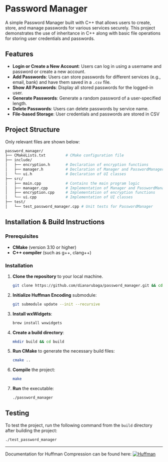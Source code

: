 # Password Manager

A simple Password Manager built with C++ that allows users to create, store, and manage passwords for various services securely. This project demonstrates the use of inheritance in C++ along with basic file operations for storing user credentials and passwords.

## Features

- **Login or Create a New Account**: Users can log in using a username and password or create a new account.
- **Add Passwords**: Users can store passwords for different services (e.g., email, bank) and have them saved in a `.csv` file.
- **Show All Passwords**: Display all stored passwords for the logged-in user.
- **Generate Passwords**: Generate a random password of a user-specified length.
- **Delete Passwords**: Users can delete passwords by service name.
- **File-based Storage**: User credentials and passwords are stored in CSV

## Project Structure

Only relevant files are shown below:

```graphql
password_manager/
├── CMakeLists.txt         # CMake configuration file
├── include/
│   ├── encryption.h       # Declaration of encryption functions
│   ├── manager.h          # Declaration of Manager and PasswordManager classes
│   └── ui.h               # Declaration of UI classes
├── src/
│   ├── main.cpp           # Contains the main program logic
│   ├── manager.cpp        # Implementation of Manager and PasswordManager classes
│   ├── encryption.cpp     # Implementation of encryption functions
│   └── ui.cpp             # Implementation of UI classes
├── test/
│   └── test_password_manager.cpp # Unit tests for PasswordManager
```

## Installation & Build Instructions

### Prerequisites

- **CMake** (version 3.10 or higher)
- **C++ compiler** (such as g++, clang++)

### Installation

1. **Clone the repository** to your local machine.

   ```bash
   git clone https://github.com/dianarubaga/password_manager.git && cd password_manager
   ```

2. **Initialize Huffman Encoding** submodule:

   ```bash
   git submodule update --init --recursive
   ```

3. **Install wxWidgets**:

   ```bash
   brew install wxwidgets
   ```

4. **Create a build directory**:

   ```bash
   mkdir build && cd build
   ```

5. **Run CMake** to generate the necessary build files:

   ```bash
   cmake ..
   ```

6. **Compile** the project:

   ```bash
   make
   ```

7. **Run** the executable:

   ```bash
   ./password_manager
   ```

## Testing

To test the project, run the following command from the `build` directory after building the project:

```bash
./test_password_manager
```

---

Documentation for Huffman Compression can be found here: [![Huffman](https://img.shields.io/badge/Testing-Documentation-blue)](./huffman_compression.md)
